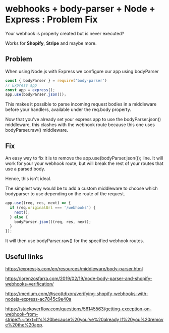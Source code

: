 # webhooks + body-parser + Node + Express :  Problem Fix
 
Your webhook is properly created but is never executed?

Works for **Shopify**, **Stripe** and maybe more.

## Problem

When using Node.js with Express we configure our app using bodyParser
```javascript
const { bodyParser } = require('body-parser')
// Express app
const app = express();
app.use(bodyParser.json());
```
This makes it possible to parse incoming request bodies in a middleware before your handlers, available under the req.body property.

Now that you've already set your express app to use the bodyParser.json() middleware, this clashes with the webhook route because this one uses bodyParser.raw() middleware.

## Fix

An easy way to fix it is to remove the app.use(bodyParser.json()); line. It will work for your your webhook route, but will break the rest of your routes that use a parsed body.

Hence, this isn't ideal.

The simplest way would be to add a custom middleware to choose which bodyparser to use depending on the route of the request.
```javascript
app.use((req, res, next) => {
  if (req.originalUrl === '/webhooks') {
    next();
  } else {
    bodyParser.json()(req, res, next);
  }
});
```
It will then use bodyParser.raw() for the specified webhook routes.
 
## Useful links

https://expressjs.com/en/resources/middleware/body-parser.html

https://lorenzosfarra.com/2019/02/19/node-body-parser-and-shopify-webhooks-verification/

https://medium.com/@scottdixon/verifying-shopify-webhooks-with-nodejs-express-ac7845c9e40a

https://stackoverflow.com/questions/56145563/getting-exception-on-webhook-from-stripe#:~:text=It's%20because%20you've%20already,If%20you%20remove%20the%20app.
